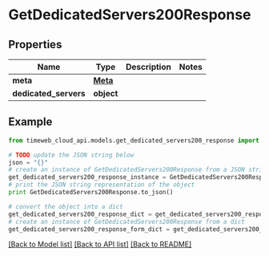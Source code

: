 # GetDedicatedServers200Response


## Properties
Name | Type | Description | Notes
------------ | ------------- | ------------- | -------------
**meta** | [**Meta**](Meta.md) |  | 
**dedicated_servers** | **object** |  | 

## Example

```python
from timeweb_cloud_api.models.get_dedicated_servers200_response import GetDedicatedServers200Response

# TODO update the JSON string below
json = "{}"
# create an instance of GetDedicatedServers200Response from a JSON string
get_dedicated_servers200_response_instance = GetDedicatedServers200Response.from_json(json)
# print the JSON string representation of the object
print GetDedicatedServers200Response.to_json()

# convert the object into a dict
get_dedicated_servers200_response_dict = get_dedicated_servers200_response_instance.to_dict()
# create an instance of GetDedicatedServers200Response from a dict
get_dedicated_servers200_response_form_dict = get_dedicated_servers200_response.from_dict(get_dedicated_servers200_response_dict)
```
[[Back to Model list]](../README.md#documentation-for-models) [[Back to API list]](../README.md#documentation-for-api-endpoints) [[Back to README]](../README.md)


